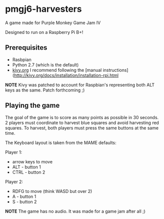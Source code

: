 # pmgj6-harvesters
A game made for Purple Monkey Game Jam IV

Designed to run on a Raspberry Pi B+!

## Prerequisites

* Rasbpian
* Python 2.7 (which is the default)
* [kivy.org](http://kivy.org) I recommend following the [manual instructions](http://kivy.org/docs/installation/installation-rpi.html

**NOTE** Kivy was patched to account for Raspbian's representing both ALT keys as the same. Patch forthcoming ;)

## Playing the game

The goal of the game is to score as many points as possible in 30 seconds. 2 players 
must coordinate to harvest blue squares and avoid harvesting red squares. To harvest,
both players must press the same buttons at the same time.

The Keyboard layout is taken from the MAME defaults:

Player 1:
 
 * arrow keys to move
 * ALT - button 1
 * CTRL - button 2
 
Player 2:

* RDFG to move (think WASD but over 2)
* A - button 1
* S - button 2

**NOTE** The game has no audio. It was made for a game jam after all ;)
